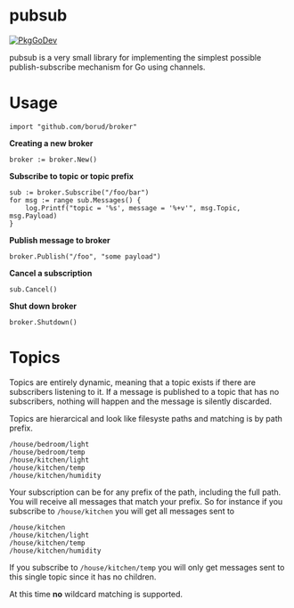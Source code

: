 # pubsub

[![PkgGoDev](https://pkg.go.dev/badge/github.com/borud/pubsub)](https://pkg.go.dev/github.com/borud/pubsub)

pubsub is a very small library for implementing the simplest possible
publish-subscribe mechanism for Go using channels. 

# Usage

    import "github.com/borud/broker"
	
**Creating a new broker**

	broker := broker.New()
		
**Subscribe to topic or topic prefix**
		
    sub := broker.Subscribe("/foo/bar")
	for msg := range sub.Messages() {
		log.Printf("topic = '%s', message = '%+v'", msg.Topic, msg.Payload)
	}
	
**Publish message to broker**

    broker.Publish("/foo", "some payload")
	
**Cancel a subscription**
	
	sub.Cancel()

**Shut down broker**

	broker.Shutdown()

# Topics

Topics are entirely dynamic, meaning that a topic exists if there are
subscribers listening to it.  If a message is published to a topic
that has no subscribers, nothing will happen and the message is
silently discarded.

Topics are hierarcical and look like filesyste paths and matching is
by path prefix.

    /house/bedroom/light
	/house/bedroom/temp
    /house/kitchen/light
    /house/kitchen/temp
    /house/kitchen/humidity

Your subscription can be for any prefix of the path, including the
full path.  You will receive all messages that match your prefix.  So
for instance if you subscribe to `/house/kitchen` you will get all
messages sent to 

    /house/kitchen
	/house/kitchen/light
	/house/kitchen/temp
	/house/kitchen/humidity
	
If you subscribe to `/house/kitchen/temp` you will only get messages
sent to this single topic since it has no children.

At this time **no** wildcard matching is supported.

